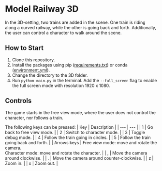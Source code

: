 # Model Railway 3D

In the 3D-setting, two trains are added in the scene. One train is riding along a curved railway, while the other is going back and forth. Additionally, the user can control a character to walk around the scene.

## How to Start

1. Clone this repository.
2. Install the packages using pip ([requirements.txt](../requirements.txt)) or conda ([environment.yml](../environment.yml)).
3. Change the directory to the 3D folder.
4. Run `python main.py` in the terminal. Add the `--full_screen` flag to enable the full screen mode with resolution 1920 x 1080.


## Controls
The game starts in the free view mode, where the user does not control the character, nor follows a train.

The following keys can be pressed:
| Key | Description |
| --- | --- |
| 1 | Go back to free view mode. |
| 2 | Switch to character mode. |
| 3 | Toggle debug mode. |
| 4 | Follow the train going in circles. |
| 5 | Follow the train going back and forth. |
| Arrows keys | Free view mode: move and rotate the camera. <br> Character mode: move and rotate the character. |
| , | Move the camera around clockwise. |
| . | Move the camera around counter-clockwise. |
| z | Zoom in. |
| x | Zoom out. |
